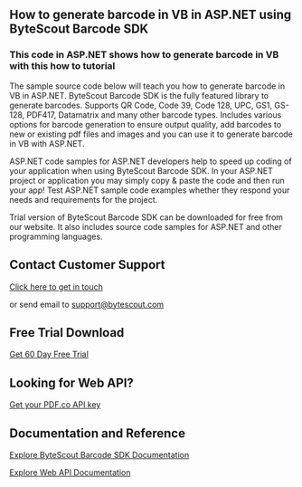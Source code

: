 ## How to generate barcode in VB in ASP.NET using ByteScout Barcode SDK

### This code in ASP.NET shows how to generate barcode in VB with this how to tutorial

The sample source code below will teach you how to generate barcode in VB in ASP.NET. ByteScout Barcode SDK is the fully featured library to generate barcodes. Supports QR Code, Code 39, Code 128, UPC, GS1, GS-128, PDF417, Datamatrix and many other barcode types. Includes various options for barcode generation to ensure output quality, add barcodes to new or existing pdf files and images and you can use it to generate barcode in VB with ASP.NET.

ASP.NET code samples for ASP.NET developers help to speed up coding of your application when using ByteScout Barcode SDK. In your ASP.NET project or application you may simply copy & paste the code and then run your app! Test ASP.NET sample code examples whether they respond your needs and requirements for the project.

Trial version of ByteScout Barcode SDK can be downloaded for free from our website. It also includes source code samples for ASP.NET and other programming languages.

## Contact Customer Support

[Click here to get in touch](https://bytescout.zendesk.com/hc/en-us/requests/new?subject=ByteScout%20Barcode%20SDK%20Question)

or send email to [support@bytescout.com](mailto:support@bytescout.com?subject=ByteScout%20Barcode%20SDK%20Question) 

## Free Trial Download

[Get 60 Day Free Trial](https://bytescout.com/download/web-installer?utm_source=github-readme)

## Looking for Web API? 

[Get your PDF.co API key](https://pdf.co/documentation/api?utm_source=github-readme)

## Documentation and Reference

[Explore ByteScout Barcode SDK Documentation](https://bytescout.com/documentation/index.html?utm_source=github-readme)

[Explore Web API Documentation](https://pdf.co/documentation/api?utm_source=github-readme)